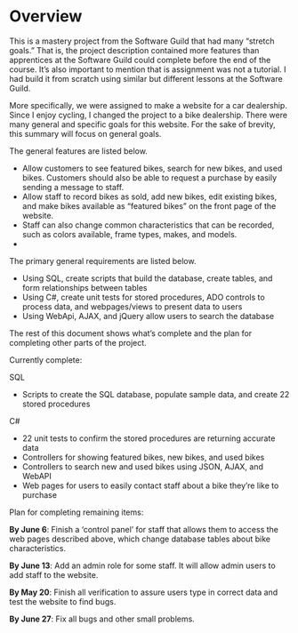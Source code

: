 # Overview
This is a mastery project from the Software Guild that had many “stretch goals.” That is, the project description contained more features than apprentices at the Software Guild could complete before the end of the course. It’s also important to mention that is assignment was not a tutorial. I had build it from scratch using similar but different lessons at the Software Guild.

More specifically, we were assigned to make a website for a car dealership. Since I enjoy cycling, I changed the project to a bike dealership. There were many general and specific goals for this website. For the sake of brevity, this summary will focus on general goals.

The general features are listed below.
- Allow customers to see featured bikes, search for new bikes, and used bikes. Customers should also be able to request a purchase by easily sending a message to staff.
- Allow staff to record bikes as sold, add new bikes, edit existing bikes, and make bikes available as “featured bikes” on the front page of the website.
- Staff can also  change common characteristics that can be recorded, such as colors available, frame types, makes, and models.
- 
The primary general requirements are listed below.
- Using SQL, create scripts that build the database, create tables, and form relationships between tables
- Using C#, create unit tests for stored procedures, ADO controls to process data, and webpages/views to present data to users
- Using WebApi, AJAX, and jQuery allow users to search the database

The rest of this document shows what’s complete and the plan for completing other parts of the project.

Currently complete:

SQL
- Scripts to create the SQL database, populate sample data, and create 22 stored procedures

C#
- 22 unit tests to confirm the stored procedures are returning accurate data
- Controllers for showing featured bikes, new bikes, and used bikes
- Controllers to search new and used bikes using JSON, AJAX, and WebAPI
- Web pages for users to easily contact staff about a bike they’re like to purchase

Plan for completing remaining items:

**By June 6**: 
Finish a ‘control panel’ for staff that allows them to access the web pages described above, which change database tables about bike characteristics.

**By June 13**: 
Add an admin role for some staff. It will allow admin users to add staff to the website.

**By May 20**: 
Finish all verification to assure users type in correct data and test the website to find bugs.

**By June 27**: 
Fix all bugs and other small problems.
